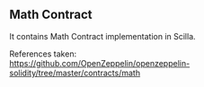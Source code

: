 ## Math Contract
It contains Math Contract implementation in Scilla.

References taken:<br>
https://github.com/OpenZeppelin/openzeppelin-solidity/tree/master/contracts/math

